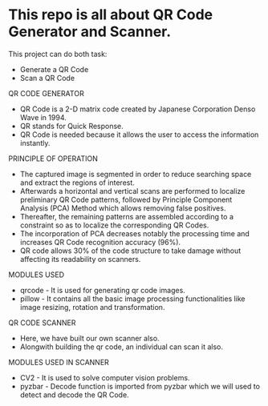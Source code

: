 # This repo is all about QR Code Generator and Scanner.

This project can do both task:

* Generate a QR Code
* Scan a QR Code

QR CODE GENERATOR

- QR Code is a 2-D matrix code created by Japanese Corporation Denso Wave in 1994.
- QR stands for Quick Response.
- QR Code is needed because it allows the user to access the information instantly.


PRINCIPLE OF OPERATION

* The captured image is segmented in order to reduce searching space and extract the regions of interest.
* Afterwards a horizontal and vertical scans are performed to localize preliminary QR Code patterns, followed by Principle Component Analysis (PCA) Method which allows removing false positives.
* Thereafter, the remaining patterns are assembled according to a constraint so as to localize the corresponding QR Codes.
* The incorporation of PCA decreases notably the processing time and increases QR Code recognition accuracy (96%).
* QR code allows 30% of the code structure to take damage without affecting its readability on scanners.


MODULES USED

* qrcode - It is used for generating qr code images.
* pillow - It contains all the basic image processing functionalities like image resizing, rotation and transformation.


QR CODE SCANNER

* Here, we have built our own scanner also.
* Alongwith building the qr code, an individual can scan it also.

MODULES USED IN SCANNER

* CV2 - It is used to solve computer vision problems.
* pyzbar - Decode function is imported from pyzbar which we will used to detect and decode the QR Code.

